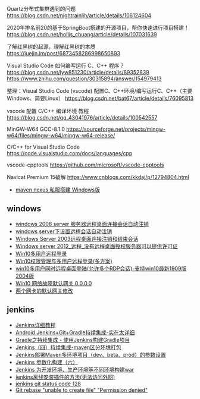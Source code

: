 Quartz分布式集群遇到的问题 https://blog.csdn.net/nightrainljh/article/details/106124604


2020年排名前20的基于SpringBoot搭建的开源项目，帮你快速进行项目搭建！ https://blog.csdn.net/hollis_chuang/article/details/107031639

了解红黑树的起源，理解红黑树的本质 https://juejin.im/post/6873458286998650893

Visual Studio Code 如何编写运行 C、C++ 程序？ https://blog.csdn.net/lyw851230/article/details/89352839  https://www.zhihu.com/question/30315894/answer/154979413

整理：Visual Studio Code (vscode) 配置C、C++环境/编写运行C、C++（主要Windows、简要Linux） https://blog.csdn.net/bat67/article/details/76095813

vscode 配置 C/C++ 编译环境 教程 https://blog.csdn.net/qq_43041976/article/details/100542557

MinGW-W64 GCC-8.1.0 https://sourceforge.net/projects/mingw-w64/files/mingw-w64/mingw-w64-release/

C/C++ for Visual Studio Code https://code.visualstudio.com/docs/languages/cpp

vscode-cpptools https://github.com/microsoft/vscode-cpptools

Navicat Premium 15破解 https://www.cnblogs.com/kkdaj/p/12794804.html

- [maven nexus 私服搭建 Windows版](https://www.cnblogs.com/ztone/p/11151889.html)

## windows

- [windows 2008 server 服务器远程桌面连接会话自动注销](https://www.cnblogs.com/oymx/p/4169663.html)
- [windows server下设置远程会话自动注销](https://www.cnblogs.com/xienb/p/10082515.html)
- [Windows Server 2003远程桌面连接注销和结束会话](https://blog.csdn.net/gscaiyucheng/article/details/20211843)
- [Windows server 2012_远程_没有远程桌面授权服务器可以提供许可证](https://blog.csdn.net/zhangzhen1992/article/details/80838302)
- [Win10多用户远程登录](https://zhuanlan.zhihu.com/p/111485038)
- [Win10权限管理与多用户远程登录(多方案)](https://www.jianshu.com/p/a35af096bea5)
- [win10多用户同时远程桌面登陆(允许多个RDP会话)-支持win10最新1909版2004版](https://blog.csdn.net/super319/article/details/106202774)
- [Win10 网络故障默认网关 0.0.0.0](https://www.opsit.cn/1136.html)
- [两个网卡的默认网关修改](https://blog.csdn.net/pachleng/article/details/29815327)

## jenkins

- [Jenkins详细教程](https://www.jianshu.com/p/5f671aca2b5a)
- [Android Jenkins+Git+Gradle持续集成-实在太详细](https://www.jianshu.com/p/38b2e17ced73)
- [Gradle之持续集成 - 使用Jenkins构建Gradle项目](https://blog.csdn.net/weixin_38062353/article/details/82357085)
- [Jenkins（四）持续集成-maven区分环境打包](https://blog.csdn.net/weixin_40039268/article/details/95316950)
- [Jenkins部署Maven多环境项目（dev、beta、prod）的参数设置](https://blog.csdn.net/xlgen157387/article/details/68961371)
- [Jenkins 参数化构建（六）](https://www.jianshu.com/p/ffcc4c1eec99)
- [Jenkins 为开发环境、生产环境等不同环境构建war](https://blog.csdn.net/quwenzhe/article/details/55195404)
- [jenkins离线安装插件的方法(无法访问外网)](https://www.cnblogs.com/yy-cola/p/10162062.html)
- [jenkins git status code 128](https://www.cnblogs.com/dzblog/p/9449072.html)
- [Git rebase "unable to create file" "Permission denied" ](https://www.jianshu.com/p/90cfade77963)
